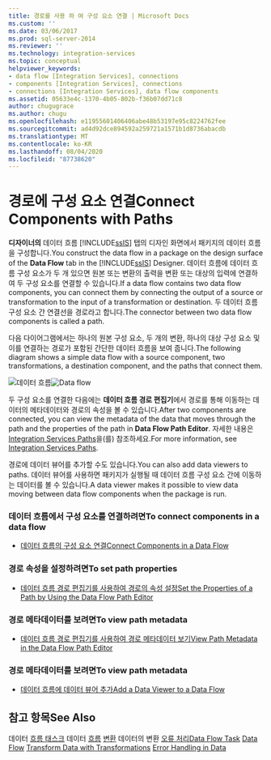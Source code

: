 ```yaml
---
title: 경로를 사용 하 여 구성 요소 연결 | Microsoft Docs
ms.custom: ''
ms.date: 03/06/2017
ms.prod: sql-server-2014
ms.reviewer: ''
ms.technology: integration-services
ms.topic: conceptual
helpviewer_keywords:
- data flow [Integration Services], connections
- components [Integration Services], connections
- connections [Integration Services], data flow components
ms.assetid: 05633e4c-1370-4b05-802b-f36b07dd71c8
author: chugugrace
ms.author: chugu
ms.openlocfilehash: e11955601406406abe48b53197e95c8224762fee
ms.sourcegitcommit: ad4d92dce894592a259721a1571b1d8736abacdb
ms.translationtype: MT
ms.contentlocale: ko-KR
ms.lasthandoff: 08/04/2020
ms.locfileid: "87738620"
---
```

# <a name="connect-components-with-paths"></a><span data-ttu-id="1cea2-102">경로에 구성 요소 연결</span><span class="sxs-lookup"><span data-stu-id="1cea2-102">Connect Components with Paths</span></span>
  <span data-ttu-id="1cea2-103">**디자이너의** 데이터 흐름 [!INCLUDE[ssIS](../includes/ssis-md.md)] 탭의 디자인 화면에서 패키지의 데이터 흐름을 구성합니다.</span><span class="sxs-lookup"><span data-stu-id="1cea2-103">You construct the data flow in a package on the design surface of the **Data Flow** tab in the [!INCLUDE[ssIS](../includes/ssis-md.md)] Designer.</span></span> <span data-ttu-id="1cea2-104">데이터 흐름에 데이터 흐름 구성 요소가 두 개 있으면 원본 또는 변환의 출력을 변환 또는 대상의 입력에 연결하여 두 구성 요소를 연결할 수 있습니다.</span><span class="sxs-lookup"><span data-stu-id="1cea2-104">If a data flow contains two data flow components, you can connect them by connecting the output of a source or transformation to the input of a transformation or destination.</span></span> <span data-ttu-id="1cea2-105">두 데이터 흐름 구성 요소 간 연결선을 경로라고 합니다.</span><span class="sxs-lookup"><span data-stu-id="1cea2-105">The connector between two data flow components is called a path.</span></span>

 <span data-ttu-id="1cea2-106">다음 다이어그램에서는 하나의 원본 구성 요소, 두 개의 변환, 하나의 대상 구성 요소 및 이를 연결하는 경로가 포함된 간단한 데이터 흐름을 보여 줍니다.</span><span class="sxs-lookup"><span data-stu-id="1cea2-106">The following diagram shows a simple data flow with a source component, two transformations, a destination component, and the paths that connect them.</span></span>

 <span data-ttu-id="1cea2-107">![데이터 흐름](media/mw-dts-08.gif "데이터 흐름")</span><span class="sxs-lookup"><span data-stu-id="1cea2-107">![Data flow](media/mw-dts-08.gif "Data flow")</span></span>

 <span data-ttu-id="1cea2-108">두 구성 요소를 연결한 다음에는 **데이터 흐름 경로 편집기**에서 경로를 통해 이동하는 데이터의 메타데이터와 경로의 속성을 볼 수 있습니다.</span><span class="sxs-lookup"><span data-stu-id="1cea2-108">After two components are connected, you can view the metadata of the data that moves through the path and the properties of the path in **Data Flow Path Editor**.</span></span> <span data-ttu-id="1cea2-109">자세한 내용은 [Integration Services Paths](data-flow/integration-services-paths.md)을(를) 참조하세요.</span><span class="sxs-lookup"><span data-stu-id="1cea2-109">For more information, see [Integration Services Paths](data-flow/integration-services-paths.md).</span></span>

 <span data-ttu-id="1cea2-110">경로에 데이터 뷰어를 추가할 수도 있습니다.</span><span class="sxs-lookup"><span data-stu-id="1cea2-110">You can also add data viewers to paths.</span></span> <span data-ttu-id="1cea2-111">데이터 뷰어를 사용하면 패키지가 실행될 때 데이터 흐름 구성 요소 간에 이동하는 데이터를 볼 수 있습니다.</span><span class="sxs-lookup"><span data-stu-id="1cea2-111">A data viewer makes it possible to view data moving between data flow components when the package is run.</span></span>

### <a name="to-connect-components-in-a-data-flow"></a><span data-ttu-id="1cea2-112">데이터 흐름에서 구성 요소를 연결하려면</span><span class="sxs-lookup"><span data-stu-id="1cea2-112">To connect components in a data flow</span></span>

-   [<span data-ttu-id="1cea2-113">데이터 흐름의 구성 요소 연결</span><span class="sxs-lookup"><span data-stu-id="1cea2-113">Connect Components in a Data Flow</span></span>](data-flow/connect-components-in-a-data-flow.md)

### <a name="to-set-path-properties"></a><span data-ttu-id="1cea2-114">경로 속성을 설정하려면</span><span class="sxs-lookup"><span data-stu-id="1cea2-114">To set path properties</span></span>

-   [<span data-ttu-id="1cea2-115">데이터 흐름 경로 편집기를 사용하여 경로의 속성 설정</span><span class="sxs-lookup"><span data-stu-id="1cea2-115">Set the Properties of a Path by Using the Data Flow Path Editor</span></span>](../../2014/integration-services/set-the-properties-of-a-path-by-using-the-data-flow-path-editor.md)

### <a name="to-view-path-metadata"></a><span data-ttu-id="1cea2-116">경로 메타데이터를 보려면</span><span class="sxs-lookup"><span data-stu-id="1cea2-116">To view path metadata</span></span>

-   [<span data-ttu-id="1cea2-117">데이터 흐름 경로 편집기를 사용하여 경로 메타데이터 보기</span><span class="sxs-lookup"><span data-stu-id="1cea2-117">View Path Metadata in the Data Flow Path Editor</span></span>](../../2014/integration-services/view-path-metadata-in-the-data-flow-path-editor.md)

### <a name="to-view-path-metadata"></a><span data-ttu-id="1cea2-118">경로 메타데이터를 보려면</span><span class="sxs-lookup"><span data-stu-id="1cea2-118">To view path metadata</span></span>

-   [<span data-ttu-id="1cea2-119">데이터 흐름에 데이터 뷰어 추가</span><span class="sxs-lookup"><span data-stu-id="1cea2-119">Add a Data Viewer to a Data Flow</span></span>](../../2014/integration-services/add-a-data-viewer-to-a-data-flow.md)

## <a name="see-also"></a><span data-ttu-id="1cea2-120">참고 항목</span><span class="sxs-lookup"><span data-stu-id="1cea2-120">See Also</span></span>
 <span data-ttu-id="1cea2-121">데이터 [흐름 태스크](control-flow/data-flow-task.md) 데이터 [흐름](data-flow/data-flow.md) [변환](data-flow/transformations/transform-data-with-transformations.md) 데이터의 변환 [오류 처리](data-flow/error-handling-in-data.md)</span><span class="sxs-lookup"><span data-stu-id="1cea2-121">[Data Flow Task](control-flow/data-flow-task.md) [Data Flow](data-flow/data-flow.md) [Transform Data with Transformations](data-flow/transformations/transform-data-with-transformations.md) [Error Handling in Data](data-flow/error-handling-in-data.md)</span></span>


